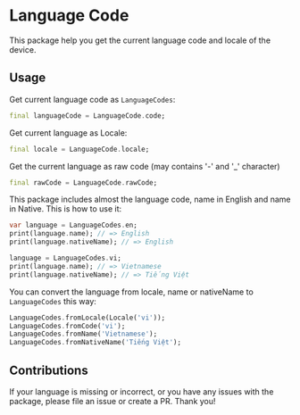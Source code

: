 # Language Code

This package help you get the current language code and locale of the device.

## Usage

Get current language code as `LanguageCodes`:

``` dart
final languageCode = LanguageCode.code;
```

Get current language as Locale:

``` dart
final locale = LanguageCode.locale;
```

Get the current language as raw code (may contains '-' and '_' character)

``` dart
final rawCode = LanguageCode.rawCode;
```

This package includes almost the language code, name in English and name in Native. This is how to use it:

``` dart
var language = LanguageCodes.en;
print(language.name); // => English
print(language.nativeName); // => English

language = LanguageCodes.vi;
print(language.name); // => Vietnamese
print(language.nativeName); // => Tiếng Việt
```

You can convert the language from locale, name or nativeName to `LanguageCodes` this way:

``` dart
LanguageCodes.fromLocale(Locale('vi'));
LanguageCodes.fromCode('vi');
LanguageCodes.fromName('Vietnamese');
LanguageCodes.fromNativeName('Tiếng Việt');
```

## Contributions

If your language is missing or incorrect, or you have any issues with the package, please file an issue or create a PR. Thank you!
